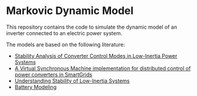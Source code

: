# Markovic Dynamic Model

This repository contains the code to simulate the dynamic model of an inverter connected to an electric power system. 

The models are based on the following literature: 
 - [Stability Analysis of Converter Control Modes in Low-Inertia Power Systems](https://ieeexplore.ieee.org/document/8571583)
 - [A Virtual Synchronous Machine implementation for distributed control of power converters in SmartGrids](https://www.sciencedirect.com/science/article/pii/S0378779615000024)
 - [Understanding Stability of Low-Inertia Systems](https://engrxiv.org/jwzrq/)
 - [Battery Modeling](https://ieeexplore.ieee.org/stamp/stamp.jsp?arnumber=6877674)

